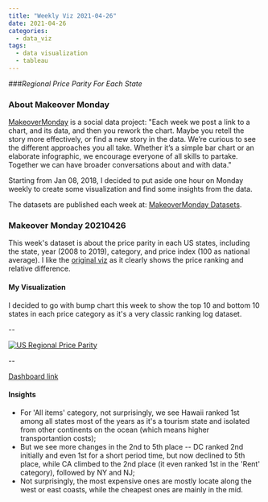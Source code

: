 ```yaml
---
title: "Weekly Viz 2021-04-26"
date: 2021-04-26
categories:
  - data_viz
tags:
  - data visualization
  - tableau
---
```


###*Regional Price Parity For Each State*


### About Makeover Monday

[MakeoverMonday](http://www.makeovermonday.co.uk/) is a social data project:
"Each week we post a link to a chart, and its data, and then you rework the chart.
Maybe you retell the story more effectively, or find a new story in the data.
We’re curious to see the different approaches you all take. Whether it’s a simple bar chart or an elaborate infographic, we encourage everyone of all skills to partake.
Together we can have broader conversations about and with data."

Starting from Jan 08, 2018, I decided to put aside one hour on Monday weekly to create some visualization and find some insights from the data.

The datasets are published each week at: [MakeoverMonday Datasets](http://www.makeovermonday.co.uk/data/).

### Makeover Monday 20210426

This week's dataset is about the price parity in each US states, including the state, year (2008 to 2019), category, and price index (100 as national average). I like the [original viz](https://howmuch.net/articles/regional-price-parities-by-state) as it clearly shows the price ranking and relative difference.  

#### My Visualization

I decided to go with bump chart this week to show the top 10 and bottom 10 states in each price category as it's a very classic ranking log dataset.  

--  
<div class='tableauPlaceholder' id='viz1619491150547' style='position: relative'>
  <noscript><a href='#'>
    <img alt='US Regional Price Parity ' src='https:&#47;&#47;public.tableau.com&#47;static&#47;images&#47;Ma&#47;MakeOverMonday20210426USRegionalPriceParity&#47;USRegionalPriceParity&#47;1_rss.png' style='border: none' />
    </a></noscript>
  <object class='tableauViz'  style='display:none;'>
    <param name='host_url' value='https%3A%2F%2Fpublic.tableau.com%2F' />
    <param name='embed_code_version' value='3' />
    <param name='site_root' value='' />
    <param name='name' value='MakeOverMonday20210426USRegionalPriceParity&#47;USRegionalPriceParity' />
    <param name='tabs' value='no' />
    <param name='toolbar' value='yes' />
    <param name='static_image' value='https:&#47;&#47;public.tableau.com&#47;static&#47;images&#47;Ma&#47;MakeOverMonday20210426USRegionalPriceParity&#47;USRegionalPriceParity&#47;1.png' />
    <param name='animate_transition' value='yes' />
    <param name='display_static_image' value='yes' />
    <param name='display_spinner' value='yes' />
    <param name='display_overlay' value='yes' />
    <param name='display_count' value='yes' />
    <param name='language' value='en' />
    <param name='filter' value='publish=yes' />
  </object></div>           
  <script type='text/javascript'>     
  var divElement = document.getElementById('viz1619491150547');      
  var vizElement = divElement.getElementsByTagName('object')[0];               
  if ( divElement.offsetWidth > 800 ) { vizElement.style.width='800px';vizElement.style.height='1027px';} else if ( divElement.offsetWidth > 500 ) { vizElement.style.width='800px';vizElement.style.height='1027px';} else { vizElement.style.width='100%';vizElement.style.height='777px';}         
  var scriptElement = document.createElement('script');     
  scriptElement.src = 'https://public.tableau.com/javascripts/api/viz_v1.js';    
  vizElement.parentNode.insertBefore(scriptElement, vizElement);            
</script>

--  

[Dashboard link](https://public.tableau.com/views/MakeOverMonday20210426USRegionalPriceParity/USRegionalPriceParity?:language=en&:display_count=y&publish=yes&:origin=viz_share_link)

#### Insights
* For 'All items' category, not surprisingly, we see Hawaii ranked 1st among all states most of the years as it's a tourism state and isolated from other continents on the ocean (which means higher transportantion costs);  
* But we see more changes in the 2nd to 5th place -- DC ranked 2nd initially and even 1st for a short period time, but now declined to 5th place, while CA climbed to the 2nd place (it even ranked 1st in the 'Rent' category), followed by NY and NJ;  
* Not surprisingly, the most expensive ones are mostly locate along the west or east coasts, while the cheapest ones are mainly in the mid.  

